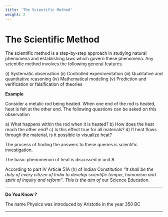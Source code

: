 ```yaml
---
title: 'The Scientific Method'
weight: 2
---
```

# The Scientific Method


The scientific method is a step-by-step approach in studying natural phenomena and establishing laws which govern these phenomena. Any scientific method involves the following general features.

(i) Systematic observation 
(ii) Controlled experimentation 
(iii) Qualitative and quantitative reasoning 
(iv) Mathematical modeling 
(v) Prediction and verification or falsification of theories

**Example** 

Consider a metalic rod being heated. When one end of the rod is heated, heat is felt at the other end. The following questions can be asked on this observation

a) What happens within the rod when it is heated?
b) How does the heat reach the other end?
c) Is this effect true for all materials?
d) If heat flows through the material, is it possible to visualize heat?

The process of finding the answers to these queries is scientific investigation.

The basic phenomenon of heat is discussed in unit 8.

According to part IV Article 51A (h) of Indian Constitution _“It shall be the duty of every citizen of India to develop scientific temper, humanism and spirit of inquiry and reform’’. This is the aim of_ our Science Education.  

---
**Do You Know ?**

The name Physics was introduced by Aristotle in the year 350 BC

---